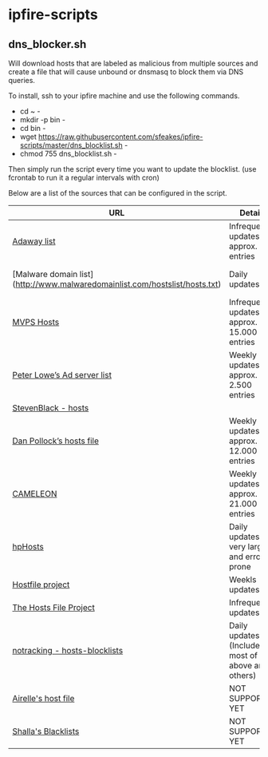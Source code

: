 # ipfire-scripts #

## dns_blocker.sh ##

Will download hosts that are labeled as malicious from multiple sources and create a file that will cause unbound or dnsmasq to block them via DNS queries. 

To install, ssh to your ipfire machine and use the following commands.
- cd ~ -
- mkdir -p bin -
- cd bin -
- wget https://raw.githubusercontent.com/sfeakes/ipfire-scripts/master/dns_blocklist.sh -
- chmod 755 dns_blocklist.sh -

Then simply run the script every time you want to update the blocklist. (use fcrontab to run it a regular intervals with cron)

Below are a list of the sources that can be configured in the script.

| URL                                                                              | Details                                                 | License |
| -------                                                                          | -------                                                 | ------- |
|[Adaway list](https://adaway.org/hosts.txt)                                       | Infrequent updates, approx. 400 entries                 | CC Attribution 3.0 |
|[Malware domain list] (http://www.malwaredomainlist.com/hostslist/hosts.txt)      | Daily updates                                           | non-commercial community project |
|[MVPS Hosts](http://winhelp2002.mvps.org/hosts.htm)                               | Infrequent updates, approx. 15.000 entries              | CC Attribution-NonCommercial-ShareAlike 4.0 |
|[Peter Lowe’s Ad server list](http://pgl.yoyo.org/adservers/)                     | Weekly updates, approx. 2.500 entries                   | ? |
|[StevenBlack - hosts](https://github.com/StevenBlack/hosts/)                      |                                                         | ? |
|[Dan Pollock’s hosts file](http://someonewhocares.org/hosts/)                     | Weekly updates, approx. 12.000 entries                  | non-commercial |
|[CAMELEON](http://sysctl.org/cameleon/)                                           | Weekly updates, approx. 21.000 entries                  | ? |
|[hpHosts‎](http://www.hosts-file.net/)                                             | Daily updates, very large and error prone               | *Read [Terms of Use](http://www.hosts-file.net/)* |
|[Hostfile project](http://hostsfile.org/hosts.html)                               | Weekls updates                                          | LGPL as GPLv2 |
|[The Hosts File Project](http://hostsfile.mine.nu)                                | Infrequent updates                                      | LGPL |
|[notracking - hosts-blocklists](https://github.com/notracking/hosts-blocklists)   | Daily updates, (Includes most of above and others)      | ? |
|[Airelle's host file](http://rlwpx.free.fr/WPFF/hosts.htm)                        | NOT SUPPORTED YET                                       | CC Attribution 3.0 |
|[Shalla's Blacklists ](http://www.shallalist.de/)                                 | NOT SUPPORTED YET                                       | ? |

